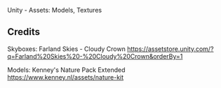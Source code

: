 Unity - Assets: Models, Textures

## Credits

Skyboxes: Farland Skies - Cloudy Crown
https://assetstore.unity.com/?q=Farland%20Skies%20-%20Cloudy%20Crown&orderBy=1

Models: Kenney's Nature Pack Extended
https://www.kenney.nl/assets/nature-kit
